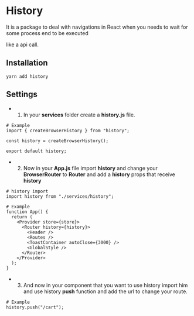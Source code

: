 # History
It is a package to deal with navigations in React when you needs to wait for some process end to be executed 

like a api call.

## Installation
```
yarn add history
```

## Settings
- 1. In your <strong>services</strong> folder create a <strong>history.js</strong> file.
```
# Example
import { createBrowserHistory } from "history";

const history = createBrowserHistory();

export default history;

```

- 2. Now in your <strong>App.js</strong> file import <strong>history</strong> and change your <strong>BrowserRouter</strong> to <strong>Router</strong> and add a <strong>history</strong> props that receive <strong>history</strong>

```
# history import
import history from "./services/history";

# Example
function App() {
  return (
    <Provider store={store}>
      <Router history={history}>
        <Header />
        <Routes />
        <ToastContainer autoClose={3000} />
        <GlobalStyle />
      </Router>
    </Provider>
  );
}
```

- 3. And now in your component that you want to use history import him and use history <strong>push</strong> function and add the url to change your route.
```
# Example
history.push("/cart");
```
